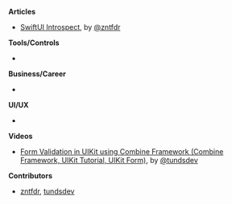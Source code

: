 
**Articles**

* [SwiftUI Introspect](https://www.fivestars.blog/articles/swiftui-introspect/), by [@zntfdr](https://twitter.com/zntfdr)

**Tools/Controls**

*

**Business/Career**

*

**UI/UX**

*

**Videos**

* [Form Validation in UIKit using Combine Framework (Combine Framework, UIKit Tutorial, UIKit Form)](https://youtu.be/EWjLHRbQK4I), by [@tundsdev](https://twitter.com/tundsdev)

**Contributors**

* [zntfdr](https://github.com/zntfdr), [tundsdev](https://github.com/tunds)
